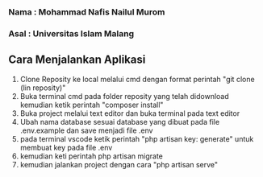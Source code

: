 ### Nama    : Mohammad Nafis Nailul Murom <br>
### Asal    : Universitas Islam Malang <br>

## Cara Menjalankan Aplikasi
1. Clone Reposity ke local melalui cmd dengan format perintah "git clone (lin reposity)"
2. Buka terminal cmd pada folder reposity yang telah didownload kemudian ketik perintah "composer install"
3. Buka project melalui text editor dan buka terminal pada text editor
4. Ubah nama database sesuai database yang dibuat pada file .env.example dan save menjadi file .env
5. pada terminal vscode ketik perintah "php artisan key: generate" untuk membuat key pada file .env
6. kemudian keti perintah php artisan migrate
7. kemudian jalankan project dengan cara "php artisan serve"